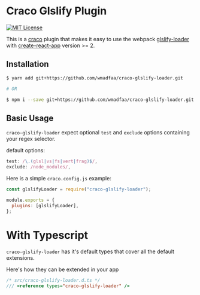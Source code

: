 # Craco Glslify Plugin

[![MIT License](https://img.shields.io/badge/license-MIT-blue.svg)](LICENSE)

This is a [craco](https://github.com/sharegate/craco) plugin that makes it easy to use the webpack [glslify-loader](https://github.com/stackgl/glslify-loader) with [create-react-app](https://facebook.github.io/create-react-app/) version >= 2.

## Installation

```bash
$ yarn add git+https://github.com/wmadfaa/craco-glslify-loader.git

# OR

$ npm i --save git+https://github.com/wmadfaa/craco-glslify-loader.git
```

## Basic Usage

`craco-glslify-loader` expect optional `test` and `exclude` options containing your regex selector.

default options:

```js
test: /\.(glsl|vs|fs|vert|frag)$/,
exclude: /node_modules/,
```

Here is a simple `craco.config.js` example:

```js
const glslifyLoader = require("craco-glslify-loader");

module.exports = {
  plugins: [glslifyLoader],
};
```

# With Typescript

`craco-glslify-loader` has it's default types that cover all the default extensions.

Here's how they can be extended in your app

```ts
/* src/craco-glslify-loader.d.ts */
/// <reference types="craco-glslify-loader" />
```
